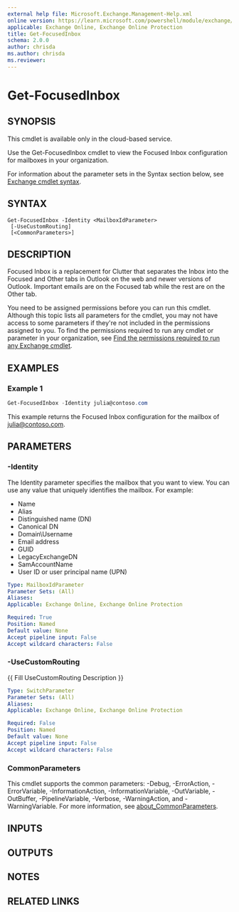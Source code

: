 ```yaml
---
external help file: Microsoft.Exchange.Management-Help.xml
online version: https://learn.microsoft.com/powershell/module/exchange/get-focusedinbox
applicable: Exchange Online, Exchange Online Protection
title: Get-FocusedInbox
schema: 2.0.0
author: chrisda
ms.author: chrisda
ms.reviewer:
---
```


# Get-FocusedInbox

## SYNOPSIS
This cmdlet is available only in the cloud-based service.

Use the Get-FocusedInbox cmdlet to view the Focused Inbox configuration for mailboxes in your organization.

For information about the parameter sets in the Syntax section below, see [Exchange cmdlet syntax](https://learn.microsoft.com/powershell/exchange/exchange-cmdlet-syntax).

## SYNTAX

```
Get-FocusedInbox -Identity <MailboxIdParameter>
 [-UseCustomRouting]
 [<CommonParameters>]
```

## DESCRIPTION
Focused Inbox is a replacement for Clutter that separates the Inbox into the Focused and Other tabs in Outlook on the web and newer versions of Outlook. Important emails are on the Focused tab while the rest are on the Other tab.

You need to be assigned permissions before you can run this cmdlet. Although this topic lists all parameters for the cmdlet, you may not have access to some parameters if they're not included in the permissions assigned to you. To find the permissions required to run any cmdlet or parameter in your organization, see [Find the permissions required to run any Exchange cmdlet](https://learn.microsoft.com/powershell/exchange/find-exchange-cmdlet-permissions).

## EXAMPLES

### Example 1
```powershell
Get-FocusedInbox -Identity julia@contoso.com
```

This example returns the Focused Inbox configuration for the mailbox of julia@contoso.com.

## PARAMETERS

### -Identity
The Identity parameter specifies the mailbox that you want to view. You can use any value that uniquely identifies the mailbox. For example:

- Name
- Alias
- Distinguished name (DN)
- Canonical DN
- Domain\\Username
- Email address
- GUID
- LegacyExchangeDN
- SamAccountName
- User ID or user principal name (UPN)

```yaml
Type: MailboxIdParameter
Parameter Sets: (All)
Aliases:
Applicable: Exchange Online, Exchange Online Protection

Required: True
Position: Named
Default value: None
Accept pipeline input: False
Accept wildcard characters: False
```

### -UseCustomRouting
{{ Fill UseCustomRouting Description }}

```yaml
Type: SwitchParameter
Parameter Sets: (All)
Aliases:
Applicable: Exchange Online, Exchange Online Protection

Required: False
Position: Named
Default value: None
Accept pipeline input: False
Accept wildcard characters: False
```

### CommonParameters
This cmdlet supports the common parameters: -Debug, -ErrorAction, -ErrorVariable, -InformationAction, -InformationVariable, -OutVariable, -OutBuffer, -PipelineVariable, -Verbose, -WarningAction, and -WarningVariable. For more information, see [about_CommonParameters](https://go.microsoft.com/fwlink/p/?LinkID=113216).

## INPUTS

## OUTPUTS

## NOTES

## RELATED LINKS
